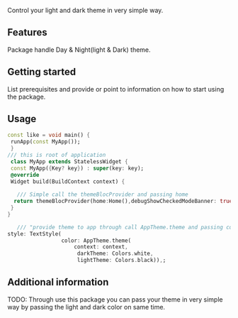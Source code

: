 <!-- 
This README describes the package. If you publish this package to pub.dev,
this README's contents appear on the landing page for your package.

For information about how to write a good package README, see the guide for
[writing package pages](https://dart.dev/guides/libraries/writing-package-pages). 

For general information about developing packages, see the Dart guide for
[creating packages](https://dart.dev/guides/libraries/create-library-packages)
and the Flutter guide for
[developing packages and plugins](https://flutter.dev/developing-packages). 
-->

Control your light and dark theme in very simple way.

## Features

Package handle Day & Night(light & Dark) theme.

## Getting started

List prerequisites and provide or point to information on how to
start using the package.

## Usage

```dart
const like = void main() {
 runApp(const MyApp());
 }
/// this is root of application
 class MyApp extends StatelessWidget {
 const MyApp({Key? key}) : super(key: key);
 @override
 Widget build(BuildContext context) {
   
   /// Simple call the themeBlocProvider and passing home
  return themeBlocProvider(home:Home(),debugShowCheckedModeBanner: true  );
 }
}

   /// "provide theme to app through call AppTheme.theme and passing context,lightTheme color and darkThemeColor".
style: TextStyle(
                 color: AppTheme.theme(
                     context: context,
                      darkTheme: Colors.white, 
                      lightTheme: Colors.black)),;
```

## Additional information

TODO: Through use this package you can pass your theme in very simple way by passing the light and dark color on same time.
